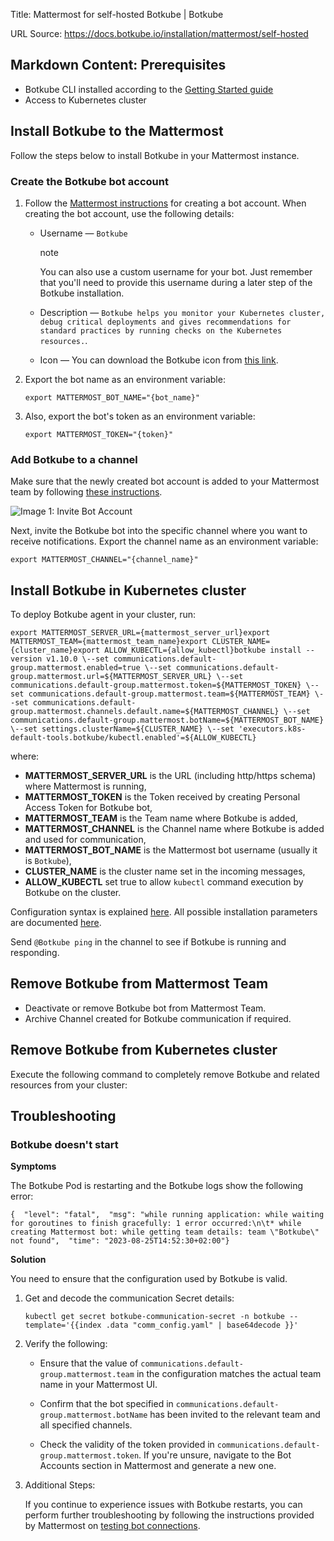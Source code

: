 Title: Mattermost for self-hosted Botkube | Botkube

URL Source: https://docs.botkube.io/installation/mattermost/self-hosted

Markdown Content:
Prerequisites[​](#prerequisites "Direct link to Prerequisites")
---------------------------------------------------------------

*   Botkube CLI installed according to the [Getting Started guide](https://docs.botkube.io/cli/getting-started#installation)
*   Access to Kubernetes cluster

Install Botkube to the Mattermost[​](#install-botkube-to-the-mattermost "Direct link to Install Botkube to the Mattermost")
---------------------------------------------------------------------------------------------------------------------------

Follow the steps below to install Botkube in your Mattermost instance.

### Create the Botkube bot account[​](#create-the-botkube-bot-account "Direct link to Create the Botkube bot account")

1.  Follow the [Mattermost instructions](https://developers.mattermost.com/integrate/reference/bot-accounts/) for creating a bot account. When creating the bot account, use the following details:
    
    *   Username — `Botkube`
        
        note
        
        You can also use a custom username for your bot. Just remember that you'll need to provide this username during a later step of the Botkube installation.
        
    *   Description — `Botkube helps you monitor your Kubernetes cluster, debug critical deployments and gives recommendations for standard practices by running checks on the Kubernetes resources.`.
        
    *   Icon — You can download the Botkube icon from [this link](https://github.com/kubeshop/botkube/blob/main/branding/logos/botkube-black-192x192.png).
        
2.  Export the bot name as an environment variable:
    
        export MATTERMOST_BOT_NAME="{bot_name}"
    
3.  Also, export the bot's token as an environment variable:
    
        export MATTERMOST_TOKEN="{token}"
    

### Add Botkube to a channel[​](#add-botkube-to-a-channel "Direct link to Add Botkube to a channel")

Make sure that the newly created bot account is added to your Mattermost team by following [these instructions](https://developers.mattermost.com/integrate/reference/bot-accounts/#bot-account-creation).

![Image 1: Invite Bot Account](https://docs.botkube.io/assets/images/invite-93908b3daf15ba3c0b87ab8522107fe6.png)

Next, invite the Botkube bot into the specific channel where you want to receive notifications. Export the channel name as an environment variable:

    export MATTERMOST_CHANNEL="{channel_name}"

Install Botkube in Kubernetes cluster[​](#install-botkube-in-kubernetes-cluster "Direct link to Install Botkube in Kubernetes cluster")
---------------------------------------------------------------------------------------------------------------------------------------

To deploy Botkube agent in your cluster, run:

    export MATTERMOST_SERVER_URL={mattermost_server_url}export MATTERMOST_TEAM={mattermost_team_name}export CLUSTER_NAME={cluster_name}export ALLOW_KUBECTL={allow_kubectl}botkube install --version v1.10.0 \--set communications.default-group.mattermost.enabled=true \--set communications.default-group.mattermost.url=${MATTERMOST_SERVER_URL} \--set communications.default-group.mattermost.token=${MATTERMOST_TOKEN} \--set communications.default-group.mattermost.team=${MATTERMOST_TEAM} \--set communications.default-group.mattermost.channels.default.name=${MATTERMOST_CHANNEL} \--set communications.default-group.mattermost.botName=${MATTERMOST_BOT_NAME} \--set settings.clusterName=${CLUSTER_NAME} \--set 'executors.k8s-default-tools.botkube/kubectl.enabled'=${ALLOW_KUBECTL}

where:

*   **MATTERMOST\_SERVER\_URL** is the URL (including http/https schema) where Mattermost is running,
*   **MATTERMOST\_TOKEN** is the Token received by creating Personal Access Token for Botkube bot,
*   **MATTERMOST\_TEAM** is the Team name where Botkube is added,
*   **MATTERMOST\_CHANNEL** is the Channel name where Botkube is added and used for communication,
*   **MATTERMOST\_BOT\_NAME** is the Mattermost bot username (usually it is `Botkube`),
*   **CLUSTER\_NAME** is the cluster name set in the incoming messages,
*   **ALLOW\_KUBECTL** set true to allow `kubectl` command execution by Botkube on the cluster.

Configuration syntax is explained [here](https://docs.botkube.io/configuration). All possible installation parameters are documented [here](https://docs.botkube.io/configuration/helm-chart-parameters).

Send `@Botkube ping` in the channel to see if Botkube is running and responding.

Remove Botkube from Mattermost Team[​](#remove-botkube-from-mattermost-team "Direct link to Remove Botkube from Mattermost Team")
---------------------------------------------------------------------------------------------------------------------------------

*   Deactivate or remove Botkube bot from Mattermost Team.
*   Archive Channel created for Botkube communication if required.

Remove Botkube from Kubernetes cluster[​](#remove-botkube-from-kubernetes-cluster "Direct link to Remove Botkube from Kubernetes cluster")
------------------------------------------------------------------------------------------------------------------------------------------

Execute the following command to completely remove Botkube and related resources from your cluster:

Troubleshooting[​](#troubleshooting "Direct link to Troubleshooting")
---------------------------------------------------------------------

### Botkube doesn't start[​](#botkube-doesnt-start "Direct link to Botkube doesn't start")

**Symptoms**

The Botkube Pod is restarting and the Botkube logs show the following error:

    {  "level": "fatal",  "msg": "while running application: while waiting for goroutines to finish gracefully: 1 error occurred:\n\t* while creating Mattermost bot: while getting team details: team \"Botkube\" not found",  "time": "2023-08-25T14:52:30+02:00"}

**Solution**

You need to ensure that the configuration used by Botkube is valid.

1.  Get and decode the communication Secret details:
    
        kubectl get secret botkube-communication-secret -n botkube --template='{{index .data "comm_config.yaml" | base64decode }}'
    
2.  Verify the following:
    
    *   Ensure that the value of `communications.default-group.mattermost.team` in the configuration matches the actual team name in your Mattermost UI.
        
    *   Confirm that the bot specified in `communications.default-group.mattermost.botName` has been invited to the relevant team and all specified channels.
        
    *   Check the validity of the token provided in `communications.default-group.mattermost.token`. If you're unsure, navigate to the Bot Accounts section in Mattermost and generate a new one.
        
3.  Additional Steps:
    
    If you continue to experience issues with Botkube restarts, you can perform further troubleshooting by following the instructions provided by Mattermost on [testing bot connections](https://developers.mattermost.com/integrate/reference/bot-accounts/#how-can-i-quickly-test-if-my-bot-account-is-working).
